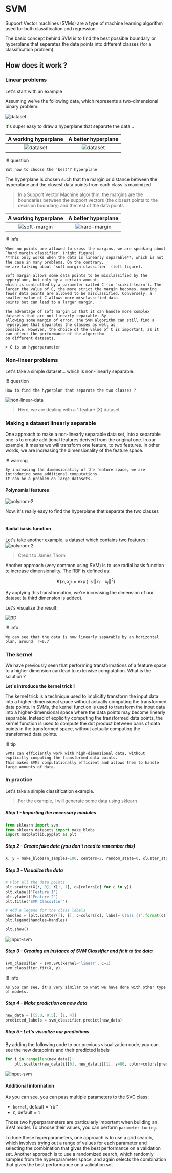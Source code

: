 # SVM
Support Vector machines (SVMs) are a type of machine learning algorithm used for both classification and regression.

The basic concept behind SVM is to find the best possible boundary or hyperplane that separates the data points into 
different classes (for a classification problem).


## How does it work ? 

### Linear problems

Let's start with an example

Assuming we've the following data, which represents a two-dimensional binary problem: 

![dataset](assets/img_6.png)


It's super easy to draw a hyperplane that separate the data...

A working hyperplane     |  A better hyperplane
:-----------------------:|:-------------------------:
![dataset](assets/img_7.png) |  ![dataset](assets/img_8.png)

!!! question
    
    But how to choose the 'best'? hyperplane


The hyperplane is chosen such that the margin or distance between the hyperplane and the closest 
data points from each class is maximized.

> In a Support Vector Machine algorithm, the margins are the boundaries between the support vectors 
(the closest points to the decision boundary) and the rest of the data points

A working hyperplane     |  A better hyperplane
:-----------------------:|:-------------------------:
![soft-margin](assets/img_10.png) |  ![hard-margin](assets/img_9.png)


!!! info

    When no points are allowed to cross the margins, we are speaking about `hard margin classifier` (right figure).
    **This only works when the data is linearly separable**, which is not the case in many problems. On the contrary, 
    we are talking about `soft margin classifier` (left figure).

    Soft margin allows some data points to be misclassified by the hyperplane, but only by a certain amount,
    which is controlled by a parameter called C (in `scikit-learn`). The larger the value of C, the more strict the margin becomes, meaning
    fewer data points are allowed to be misclassified. Conversely, a smaller value of C allows more misclassified data 
    points but can lead to a larger margin.

    The advantage of soft margin is that it can handle more complex datasets that are not linearly separable. By 
    allowing some margin of error, the SVM algorithm can still find a hyperplane that separates the classes as well as 
    possible. However, the choice of the value of C is important, as it can affect the performance of the algorithm 
    on different datasets.
    
    > C is an hyperparameter
### Non-linear problems
Let's take a simple dataset... which is non-linearly separable.

!!! question

    How to find the hyperplan that separate the two classes ?

![non-linear-data](assets/img_11.png)
> Here, we are dealing with a 1 feature (X) dataset

### Making a dataset linearly separable
One approach to make a non-linearly separable data set, into a separable one is to create additional features derived 
from the original one. In our example, it means we will transform one feature, to two features.
In other words, we are increasing the dimensionality of the feature space.

!!! warning 

    By increasing the dimensionality of the feature space, we are introducing some additional computations.
    It can be a problem on large datasets.


#### Polynomial features
![polynom-2](assets/img_12.png)

Now, it's really easy to find the hyperplane that separate the two classes
<br><br>
#### Radial basis function
Let's take another example, a dataset which contains two features :
![polynom-2](assets/img_13.png)
> Credit to James Thorn

Another approach (very common using SVM) is to use radial basis function to increase dimensionality.
The RBF is defined as:

$$
K(x_i, x_j) = \exp(-\gamma ||x_i - x_j||^2)
$$

By applying this transformation, we're increasing the dimension of our dataset (a third dimension is added).

Let's visualize the result:

![3D](https://miro.medium.com/v2/resize:fit:1048/1*p-rc6-N4Bma6gATeKqR_yg.gif)

!!! info

    We can see that the data is now linearly separable by an horizontal plan, around `r=0.7`


### The kernel
We have previously seen that performing transformations of a feature space to a higher dimension can lead to extensive
computation. What is the solution ? 

**Let's introduce the kernel trick !**

The kernel trick is a technique used to implicitly transform the input data into a higher-dimensional space without 
actually computing the transformed data points. In SVMs, the kernel function is used to transform the input data into a 
higher-dimensional space where the data points may become linearly separable. Instead of explicitly computing the 
transformed data points, the kernel function is used to compute the dot product between pairs of data points in the 
transformed space, without actually computing the transformed data points.

!!! tip 

    SVMs can efficiently work with high-dimensional data, without explicitly computing the transformed data points. 
    This makes SVMs computationally efficient and allows them to handle large amounts of data.


### In practice
Let's take a simple classification example.

> For the example, I will generate some data using sklearn

##### Step 1 - Importing the necessary modules

```python
from sklearn import svm
from sklearn.datasets import make_blobs
import matplotlib.pyplot as plt
```

##### Step 2 - Create fake date (you don't need to remember this)

```python
X, y = make_blobs(n_samples=100, centers=2, random_state=0, cluster_std=0.60)
```

##### Step 3 - Visualize the data
```python
# Plot all the data points
plt.scatter(X[:, 0], X[:, 1], c=[colors[c] for c in y])
plt.xlabel('Feature 1')
plt.ylabel('Feature 2')
plt.title('SVM Classifier')

# Add a legend for the class labels
handles = [plt.scatter([], [], c=colors[c], label='Class {}'.format(c)) for c in colors]
plt.legend(handles=handles)

plt.show()
```

![input-svm](assets/img_14.png)


##### Step 3 - Creating an instance of SVM Classifier and fit it to the data

```python
svm_classifier = svm.SVC(kernel='linear', C=1)
svm_classifier.fit(X, y)
```

!!! info

    As you can see, it's very similar to what we have done with other type of models.

##### Step 4 - Make prediction on new data
```python
new_data = [[5.0, 0.5], [1, 4]]
predicted_labels = svm_classifier.predict(new_data)
```

##### Step 5 - Let's visualize our predictions
By adding the following code to our previous visualization code, you can see the new datapoints and their predicted 
labels
```python
for i in range(len(new_data)):
    plt.scatter(new_data[i][0], new_data[i][1], s=80, color=colors[predicted_labels[i]], edgecolors='g', linewidth=2)
```

![input-svm](assets/img_15.png)


#### Additional information

As you can see, you can pass multiple parameters to the SVC class:

* `kernel`, default = 'rbf'
* `C`, default = `1`

Those two hyperparameters are particularly important when building an SVM model.
To choose their values, you can perform `parameter tuning`.

To tune these hyperparameters, one approach is to use a grid search, which involves trying out a range of values for 
each parameter and selecting the combination that gives the best performance on a validation set. Another approach is to
use a randomized search, which randomly samples from the hyperparameter space, and again selects the combination that 
gives the best performance on a validation set
